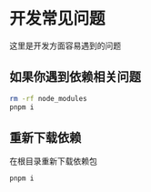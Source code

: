 # 开发常见问题

这里是开发方面容易遇到的问题

## 如果你遇到依赖相关问题

```bash
rm -rf node_modules
pnpm i
```

## 重新下载依赖

在根目录重新下载依赖包

```bash
pnpm i
```
